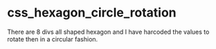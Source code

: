 # css_hexagon_circle_rotation

There are 8 divs all shaped hexagon and I have harcoded the values to rotate then in a circular fashion. 
